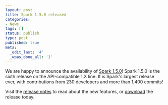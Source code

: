 ```yaml
---
layout: post
title: Spark 1.5.0 released
categories:
- News
tags: []
status: publish
type: post
published: true
meta:
  _edit_last: '4'
  _wpas_done_all: '1'
---
```

We are happy to announce the availability of <a href="{{site.baseurl}}/releases/spark-release-1-5-0.html" title="Spark Release 1.5.0">Spark 1.5.0</a>! Spark 1.5.0 is the sixth release on the API-compatible 1.X line. It is Spark's largest release ever, with contributions from 230 developers and more than 1,400 commits!

Visit the <a href="{{site.baseurl}}/releases/spark-release-1-5-0.html" title="Spark Release 1.5.0">release notes</a> to read about the new features, or <a href="{{site.baseurl}}/downloads.html">download</a> the release today.
